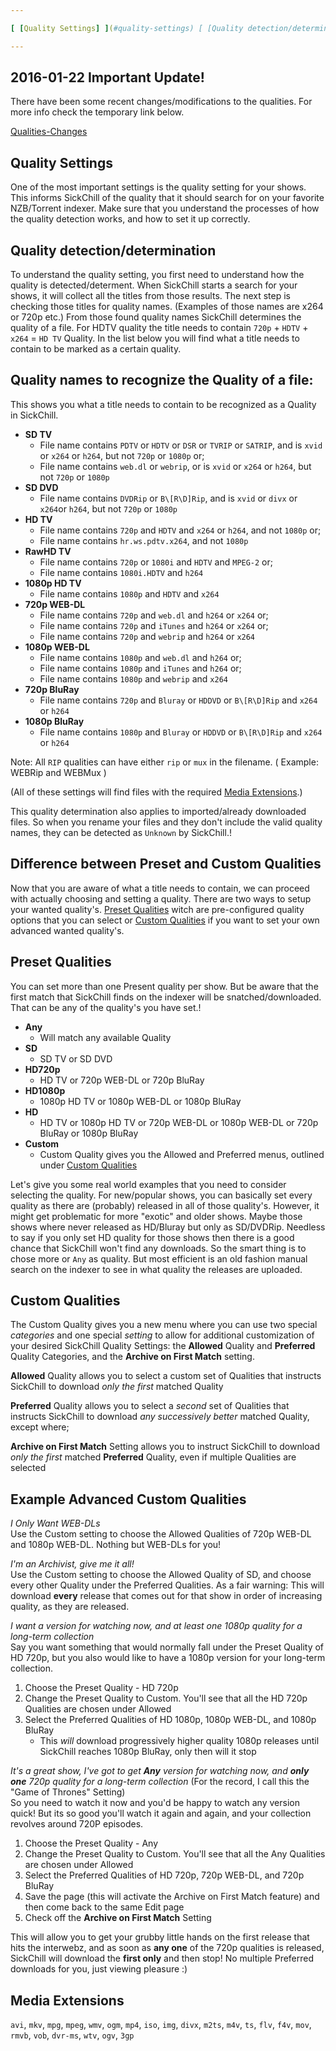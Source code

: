 ```yaml
---

[ [Quality Settings] ](#quality-settings) [ [Quality detection/determination] ](#quality-detectiondetermination) [ [Quality names to recognize the Quality of a file] ](#quality-names-to-recognize-the-quality-of-a-file) [ [Difference between Preset and Custom Qualities] ](#difference-between-preset-and-custom-qualities) [ [Preset Qualities] ](#preset-qualities) [ [Custom Qualities] ](#custom-qualities) [ [Example Advanced Custom Qualities] ](#example-advanced-custom-qualities) [ [Media Extensions] ](#media-extensions)

---
```


## 2016-01-22 Important Update!

There have been some recent changes/modifications to the qualities. For more info check the temporary link below.

[Qualities-Changes](Qualities-Changes)

## Quality Settings

One of the most important settings is the quality setting for your shows. This informs SickChill of the quality that it should search for on your favorite NZB/Torrent indexer. Make sure that you understand the processes of how the quality detection works, and how to set it up correctly.

## Quality detection/determination

To understand the quality setting, you first need to understand how the quality is detected/determent.
When SickChill starts a search for your shows, it will collect all the titles from those results. The next step is checking those titles for quality names. (Examples of those names are x264 or 720p etc.) From those found quality names SickChill determines the quality of a file. For HDTV quality the title needs to contain `720p` + `HDTV` + `x264` = `HD TV` Quality.
In the list below you will find what a title needs to contain to be marked as a certain quality.

## Quality names to recognize the Quality of a file:

This shows you what a title needs to contain to be recognized as a Quality in SickChill.

- **SD TV**
  - File name contains `PDTV` or `HDTV` or `DSR` or `TVRIP` or `SATRIP`, and is `xvid` or `x264` or `h264`, but not `720p` or `1080p` or;
  - File name contains `web.dl` or `webrip`, or is `xvid` or `x264` or `h264`, but not `720p` or `1080p`
- **SD DVD**
  - File name contains `DVDRip` or `B\[R\D]Rip`, and is `xvid` or `divx` or `x264`or `h264`, but not `720p` or `1080p`
- **HD TV**
  - File name contains `720p` and `HDTV` and `x264` or `h264`, and not `1080p` or;
  - File name contains `hr.ws.pdtv.x264`, and not `1080p`
- **RawHD TV**
  - File name contains `720p` or `1080i` and `HDTV` and `MPEG-2` or;
  - File name contains `1080i.HDTV` and `h264`
- **1080p HD TV**
  - File name contains `1080p` and `HDTV` and `x264`
- **720p WEB-DL**
  - File name contains `720p` and `web.dl` and `h264` or `x264` or;
  - File name contains `720p` and `iTunes` and `h264` or `x264` or;
  - File name contains `720p` and `webrip` and `h264` or `x264`
- **1080p WEB-DL**
  - File name contains `1080p` and `web.dl` and `h264` or;
  - File name contains `1080p` and `iTunes` and `h264` or;
  - File name contains `1080p` and `webrip` and `x264`
- **720p BluRay**
  - File name contains `720p` and `Bluray` or `HDDVD` or `B\[R\D]Rip` and `x264` or `h264`
- **1080p BluRay**
  - File name contains `1080p` and `Bluray` or `HDDVD` or `B\[R\D]Rip` and `x264` or `h264`

Note: All `RIP` qualities can have either `rip` or `mux` in the filename. ( Example: WEBRip and WEBMux )

(All of these settings will find files with the required [Media Extensions](#media-extensions).)

This quality determination also applies to imported/already downloaded files. So when you rename your files and they don't include the valid quality names, they can be detected as `Unknown` by SickChill.!

## Difference between Preset and Custom Qualities

Now that you are aware of what a title needs to contain, we can proceed with actually choosing and setting a quality. There are two ways to setup your wanted quality's. [Preset Qualities](#preset-qualities) witch are pre-configured quality options that you can select or [Custom Qualities](#custom-qualities) if you want to set your own advanced wanted quality's.

## Preset Qualities

You can set more than one Present quality per show. But be aware that the first match that SickChill finds on the indexer will be snatched/downloaded. That can be any of the quality's you have set.!

- **Any**
  - Will match any available Quality
- **SD**
  - SD TV or SD DVD
- **HD720p**
  - HD TV or 720p WEB-DL or 720p BluRay
- **HD1080p**
  - 1080p HD TV or 1080p WEB-DL or 1080p BluRay
- **HD**
  - HD TV or 1080p HD TV or 720p WEB-DL or 1080p WEB-DL or 720p BluRay or 1080p BluRay
- **Custom**
  - Custom Quality gives you the Allowed and Preferred menus, outlined under [Custom Qualities](#custom-qualities)

Let's give you some real world examples that you need to consider selecting the quality.
For new/popular shows, you can basically set every quality as there are (probably) released in all of those quality's.
However, it might get problematic for more "exotic" and older shows. Maybe those shows where never released as HD/Bluray but only as SD/DVDRip. Needless to say if you only set HD quality for those shows then there is a good chance that SickChill won't find any downloads. So the smart thing is to chose more or `Any` as quality. But most efficient is an old fashion manual search on the indexer to see in what quality the releases are uploaded.

## Custom Qualities

The Custom Quality gives you a new menu where you can use two special _categories_ and one special _setting_ to allow for additional customization of your desired SickChill Quality Settings: the **Allowed** Quality and **Preferred** Quality Categories, and the **Archive on First Match** setting.

**Allowed** Quality allows you to select a custom set of Qualities that instructs SickChill to download _only the first_ matched Quality

**Preferred** Quality allows you to select a _second_ set of Qualities that instructs SickChill to download _any successively better_ matched Quality, except where;

**Archive on First Match** Setting allows you to instruct SickChill to download _only the first_ matched **Preferred** Quality, even if multiple Qualities are selected

## Example Advanced Custom Qualities

_I Only Want WEB-DLs_  
Use the Custom setting to choose the Allowed Qualities of 720p WEB-DL and 1080p WEB-DL. Nothing but WEB-DLs for you!

_I'm an Archivist, give me it all!_  
Use the Custom setting to choose the Allowed Quality of SD, and choose every other Quality under the Preferred Qualities. As a fair warning: This will download **every** release that comes out for that show in order of increasing quality, as they are released.

_I want a version for watching now, and at least one 1080p quality for a long-term collection_  
Say you want something that would normally fall under the Preset Quality of HD 720p, but you also would like to have a 1080p version for your long-term collection.

1. Choose the Preset Quality - HD 720p
2. Change the Preset Quality to Custom. You'll see that all the HD 720p Qualities are chosen under Allowed
3. Select the Preferred Qualities of HD 1080p, 1080p WEB-DL, and 1080p BluRay
   - This _will_ download progressively higher quality 1080p releases until SickChill reaches 1080p BluRay, only then will it stop

_It's a great show, I've got to get **Any** version for watching now, and **only one** 720p quality for a long-term collection_ (For the record, I call this the "Game of Thrones" Setting)  
So you need to watch it now and you'd be happy to watch any version quick! But its so good you'll watch it again and again, and your collection revolves around 720P episodes.

1. Choose the Preset Quality - Any
2. Change the Preset Quality to Custom. You'll see that all the Any Qualities are chosen under Allowed
3. Select the Preferred Qualities of HD 720p, 720p WEB-DL, and 720p BluRay
4. Save the page (this will activate the Archive on First Match feature) and then come back to the same Edit page
5. Check off the **Archive on First Match** Setting

This will allow you to get your grubby little hands on the first release that hits the interwebz, and as soon as **any one** of the 720p qualities is released, SickChill will download the **first only** and then stop! No multiple Preferred downloads for you, just viewing pleasure :)

## Media Extensions

`avi`, `mkv`, `mpg`, `mpeg`, `wmv`, `ogm`, `mp4`, `iso`, `img`, `divx`, `m2ts`, `m4v`, `ts`, `flv`, `f4v`, `mov`, `rmvb`, `vob`, `dvr-ms`, `wtv`, `ogv`, `3gp`
